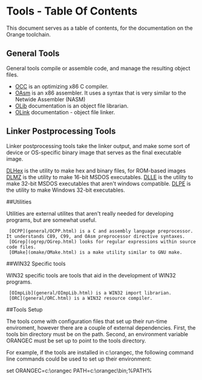 # Tools - Table Of Contents

 
 This document serves as a table of contents, for the documentation on the Orange toolchain.


## General Tools

 
 General tools compile or assemble code, and manage the resulting object files.
 
 * [OCC](occ/OCC.html) is an optimizing x86 C compiler.
 * [OAsm](oasm/OAsm.html) is an x86 assembler.  It uses a syntax that is very similar to the Netwide Assembler (NASM)
 * [OLib](general/OLib.html) documentation is an object file librarian.
 * [OLink](olink/OLink.html) documentation - object file linker.


## Linker Postprocessing Tools
 

 Linker postprocessing tools take the linker output, and make some sort of device or OS-specific binary image that serves as the final executable image.
 
   [DLHex](general/DLHex.html) is the utility to make hex and binary files, for ROM-based images
     [DLMZ](general/DLMZ.html) is the utility to make 16-bit MSDOS executables.
     [DLLE](general/DLLE.html) is the utility to make 32-bit MSDOS executables that aren't windows compatible.
     [DLPE](general/DLPE.html) is the utility to make Windows 32-bit executables.


##Utilities

 
 Utilities are external utilites that aren't really needed for developing programs, but are somewhat useful.
 
     [OCPP](general/OCPP.html) is a C and assembly language preprocessor.  It understands C89, C99, and OAsm preprocessor directive syntaxes.
     [OGrep](ogrep/OGrep.html) looks for regular expressions within source code files.
     [OMake](omake/OMake.html) is a make utility similar to GNU make.


##WIN32 Specific tools
 

 
 WIN32 specific tools are tools that aid in the development of WIN32 programs.
 
     [OImpLib](general/OImpLib.html) is a WIN32 import librarian.
     [ORC](general/ORC.html) is a WIN32 resource compiler.


##Tools Setup


 
 The tools come with configuration files that set up their run-time enviroment, however there are a couple of external dependencies.  First, the tools bin directory must be on the path.  Second, an environment variable ORANGEC must be set up to point to the tools directory.

For example, if the tools are installed in c:\\orangec, the following command line commands could be used to set up their environment:

set ORANGEC=c:\\orangec
PATH=c:\\orangec\\bin;%PATH%

 

